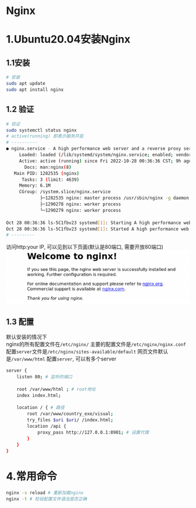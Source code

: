 # Nginx
# 1.Ubuntu20.04安装Nginx
## 1.1安装
```bash
# 安装
sudo apt update
sudo apt install nginx
```
## 1.2 验证
``` bash
# 验证
sudo systemctl status nginx
# active(running) 即表示服务开启
# ----------
● nginx.service - A high performance web server and a reverse proxy server
     Loaded: loaded (/lib/systemd/system/nginx.service; enabled; vendor preset: enabled)
     Active: active (running) since Fri 2022-10-28 00:36:36 CST; 9h ago
       Docs: man:nginx(8)
   Main PID: 1282535 (nginx)
      Tasks: 3 (limit: 4639)
     Memory: 6.1M
     CGroup: /system.slice/nginx.service
             ├─1282535 nginx: master process /usr/sbin/nginx -g daemon on; master_process on;
             ├─1290278 nginx: worker process
             └─1290279 nginx: worker process

Oct 28 00:36:36 ls-5C1fbv23 systemd[1]: Starting A high performance web server and a reverse proxy server...
Oct 28 00:36:36 ls-5C1fbv23 systemd[1]: Started A high performance web server and a reverse proxy server.
# ---------
```
访问http:your IP, 可以见到以下页面(默认是80端口, 需要开放80端口)<br>
![nginx-1](../img/nginx-1.png)

## 1.3 配置
默认安装的情况下<br>
nginx的所有配置文件在`/etc/nginx/`
主要的配置文件是`/etc/nginx/nginx.conf`
配置`server`文件是`/etc/nginx/sites-available/default`
网页文件默认是`/var/www/html`
配置`server`, 可以有多个server
```bash
server {
	listen 80; # 监听的端口

	root /var/www/html ; # root地址
	index index.html;

	location / { # 路径
		root /var/www/country_exe/visual;
		try_files $uri $uri/ /index.html;
		location /api { 
			proxy_pass http://127.0.0.1:8901; # 设置代理
		}
	}
}
```

# 4.常用命令
```bash
nginx -s reload # 重新加载nginx
nginx -t # 检验配置文件语法是否正确
```
